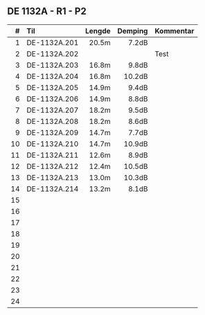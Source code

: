 ## DE 1132A - R1 - P2

|  #  |        Til       |Lengde|Demping|Kommentar|
|----:|:-----------------|-----:|------:|:--------|
|    1|DE-1132A.201      |20.5m |7.2dB  |         |
|    2|DE-1132A.202      |      |       | Test    |
|    3|DE-1132A.203      |16.8m |9.8dB  |         |
|    4|DE-1132A.204      |16.8m |10.2dB |         |
|    5|DE-1132A.205      |14.9m |9.4dB  |         |
|    6|DE-1132A.206      |14.9m |8.8dB  |         |
|    7|DE-1132A.207      |18.2m |9.5dB  |         |
|    8|DE-1132A.208      |18.2m |8.6dB  |         |
|    9|DE-1132A.209      |14.7m |7.7dB  |         |
|   10|DE-1132A.210      |14.7m |10.9dB |         |
|   11|DE-1132A.211      |12.6m |8.9dB  |         |
|   12|DE-1132A.212      |12.4m |10.5dB |         |
|   13|DE-1132A.213      |13.0m |10.3dB |         |
|   14|DE-1132A.214      |13.2m |8.1dB  |         |
|   15|                  |      |       |         |
|   16|                  |      |       |         |
|   17|                  |      |       |         |
|   18|                  |      |       |         |
|   19|                  |      |       |         |
|   20|                  |      |       |         |
|   21|                  |      |       |         |
|   22|                  |      |       |         |
|   23|                  |      |       |         |
|   24|                  |      |       |         |